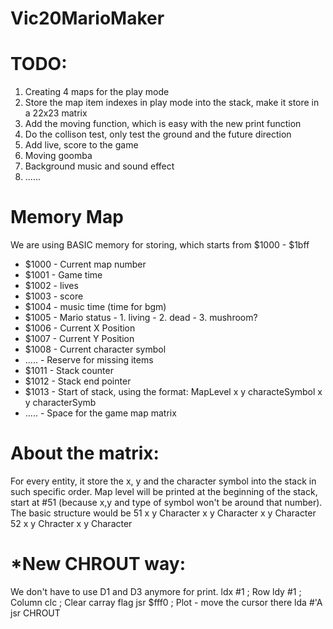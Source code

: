 # Vic20MarioMaker
# TODO:
1. Creating 4 maps for the play mode
2. Store the map item indexes in play mode into the stack, make it store in a 22x23 matrix
3. Add the moving function, which is easy with the new print function
4. Do the collison test, only test the ground and the future direction
5. Add live, score to the game
6. Moving goomba
7. Background music and sound effect
8. ......

# Memory Map
We are using BASIC memory for storing, which starts from $1000 - $1bff

- $1000 - Current map number
- $1001 - Game time
- $1002 - lives
- $1003 - score
- $1004 - music time (time for bgm)
- $1005 - Mario status 
        - 1. living
        - 2. dead
        - 3. mushroom?
- $1006 - Current X Position
- $1007 - Current Y Position
- $1008 - Current character symbol
- ..... - Reserve for missing items
- $1011 - Stack counter
- $1012 - Stack end pointer
- $1013 - Start of stack, using the format: MapLevel x y characteSymbol x y characterSymb 
- ..... - Space for the game map matrix

# About the matrix:
For every entity, it store the x, y and the character symbol into the stack in such specific order. Map level will be printed at the beginning of the stack, start at #51 (because x,y and type of symbol won't be around that number). The basic structure would be
51 x y Character x y Character x y Character 52 x y Chracter x y Character

# *New CHROUT way:
We don't have to use D1 and D3 anymore for print.
    ldx #1          ; Row
    ldy #1          ; Column
    clc             ; Clear carray flag
    jsr $fff0       ; Plot - move the cursor there
    lda #'A         
    jsr CHROUT
